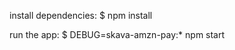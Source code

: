    install dependencies:
     $ npm install

   run the app:
     $ DEBUG=skava-amzn-pay:* npm start
